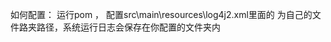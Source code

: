 如何配置：
运行pom ， 配置src\main\resources\log4j2.xml里面的 <property name="FILE_PATH" value="C:\\05program\\bucketWorld\\logs" />
为自己的文件路夹路径，系统运行日志会保存在你配置的文件夹内